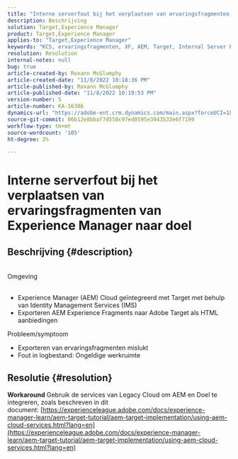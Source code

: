 ```yaml
---
title: "Interne serverfout bij het verplaatsen van ervaringsfragmenten van Experience Manager naar doel"
description: Beschrijving
solution: Target,Experience Manager
product: Target,Experience Manager
applies-to: "Target,Experience Manager"
keywords: "KCS, ervaringsfragmenten, XF, AEM, Target, Internal Server Error"
resolution: Resolution
internal-notes: null
bug: true
article-created-by: Roxann McGlumphy
article-created-date: "11/8/2022 10:18:36 PM"
article-published-by: Roxann McGlumphy
article-published-date: "11/8/2022 10:19:53 PM"
version-number: 5
article-number: KA-16306
dynamics-url: "https://adobe-ent.crm.dynamics.com/main.aspx?forceUCI=1&pagetype=entityrecord&etn=knowledgearticle&id=ab630748-b35f-ed11-9561-6045bd006704"
source-git-commit: 06b12e8bbaf7d550c97ed0595e3943533e6f7199
workflow-type: tm+mt
source-wordcount: '105'
ht-degree: 2%

---
```


# Interne serverfout bij het verplaatsen van ervaringsfragmenten van Experience Manager naar doel

## Beschrijving {#description}

<br>Omgeving<br><br>
- Experience Manager (AEM) Cloud geïntegreerd met Target met behulp van Identity Management Services (IMS)
- Exporteren AEM Experience Fragments naar Adobe Target als HTML aanbiedingen

Probleem/symptoom
- Exporteren van ervaringsfragmenten mislukt
- Fout in logbestand: Ongeldige werkruimte



## Resolutie {#resolution}

<b>Workaround</b>
Gebruik de services van Legacy Cloud om AEM en Doel te integreren, zoals beschreven in dit document: [https://experienceleague.adobe.com/docs/experience-manager-learn/aem-target-tutorial/aem-target-implementation/using-aem-cloud-services.html?lang=en](https://experienceleague.adobe.com/docs/experience-manager-learn/aem-target-tutorial/aem-target-implementation/using-aem-cloud-services.html?lang=en)


